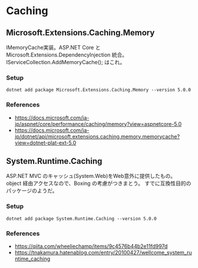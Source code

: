 # Caching

<!-- ----------------------------------- -->

## Microsoft.Extensions.Caching.Memory

IMemoryCache実装。ASP.NET Core と Microsoft.Extensions.DependencyInjection 統合。
IServiceCollection.AddMemoryCache();
はこれ。

### Setup

```shell
dotnet add package Microsoft.Extensions.Caching.Memory --version 5.0.0
```

### References

* https://docs.microsoft.com/ja-jp/aspnet/core/performance/caching/memory?view=aspnetcore-5.0
* https://docs.microsoft.com/ja-jp/dotnet/api/microsoft.extensions.caching.memory.memorycache?view=dotnet-plat-ext-5.0

<!-- ----------------------------------- -->

## System.Runtime.Caching

ASP.NET MVC のキャッシュ(System.Web)をWeb意外に提供したもの。
object 経由アクセスなので、Boxing の考慮がつきまとう。
すでに互換性目的のパッケージのようだ。


### Setup

```shell
dotnet add package System.Runtime.Caching --version 5.0.0
```

### References

* https://qiita.com/wheeliechamp/items/9c4576b44b2e11fd997d
* https://tnakamura.hatenablog.com/entry/20100427/wellcome_system_runtime_caching
